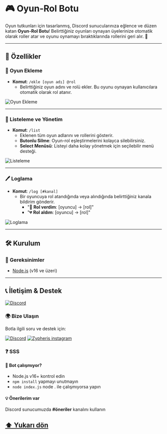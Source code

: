 # 🎮 Oyun-Rol Botu  

Oyun tutkunları için tasarlanmış, Discord sunucularınıza eğlence ve düzen katan **Oyun-Rol Botu**! Belirttiğiniz oyunları oynayan üyelerinize otomatik olarak roller atar ve oyunu oynamayı bıraktıklarında rollerini geri alır. 🌟  

---

## 🚀 Özellikler  

### 🎲 **Oyun Ekleme**  
- **Komut**: `/ekle [oyun adı] @rol`  
  - Belirttiğiniz oyun adını ve rolü ekler. Bu oyunu oynayan kullanıcılara otomatik olarak rol atanır.  

![Oyun Ekleme](./image/ekle.png)  

---

### 📜 **Listeleme ve Yönetim**  
- **Komut**: `/list`  
  - Eklenen tüm oyun adlarını ve rollerini gösterir.  
  - **Butonlu Silme**: Oyun-rol eşleştirmelerini kolayca silebilirsiniz.  
  - **Select Menüsü**: Listeyi daha kolay yönetmek için seçilebilir menü desteği.  

![Listeleme](./image/list.png)  

---

### 🖊️ **Loglama**  
- **Komut**: `/log [#kanal]`  
  - Bir oyuncuya rol atandığında veya alındığında belirttiğiniz kanala bildirim gönderir.  
    - "🎉 **Rol verdim**: [oyuncu] → [rol]"  
    - "💔 **Rol aldım**: [oyuncu] → [rol]"  

![Loglama](./image/log.png)  

---

## 🛠️ Kurulum  

### 🧾 **Gereksinimler**  
- [Node.js](https://nodejs.org) (v16 ve üzeri)  

---

## 📞 İletişim & Destek
[![Discord](https://img.shields.io/badge/ZYPHERİS-DİSCORD-5865F2?style=for-the-badge&logo=discord&logoColor=white)](https://discord.com/users/773582512647569409)
### 🌍 **Bize Ulaşın**
Botla ilgili soru ve destek için:

[![Discord](https://img.shields.io/badge/DISCORD-SUNUCUMUZ-5865F2?style=for-the-badge&logo=discord&logoColor=white)](https://discord.gg/sxWz2fayFa)
[![Zypheris instagram](https://img.shields.io/badge/Instagram-E4405F?style=for-the-badge&logo=instagram&logoColor=white)](https://www.instagram.com/ilwixi7)

### ❓ **SSS**
#### 🤖 Bot çalışmıyor?
- Node.js v16+ kontrol edin
- `npm install` yapmayı unutmayın
- `node index.js` node . ile çalışmıyorsa yapın

#### 💡 Önerilerim var
Discord sunucumuzda **#öneriler** kanalını kullanın

[⬆ Yukarı dön](#ozel-oda)
---

